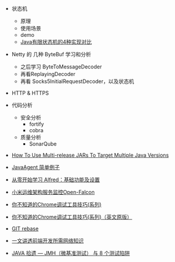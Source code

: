 
* 状态机
  - 原理
  - 使用场景
  - demo
  - [Java有限状态机的4种实现对比](https://zhuanlan.zhihu.com/p/97442825)
* Netty 的 几种 ByteBuf 学习和分析
  - 之后学习 ByteToMessageDecoder
  - 再看ReplayingDecoder
  - 再看 Socks5InitialRequestDecoder，以及状态机
* HTTP & HTTPS

* 代码分析
  - 安全分析
    - fortify
    - cobra
  - 质量分析
    - SonarQube

* [How To Use Multi-release JARs To Target Multiple Java Versions](https://blog.codefx.org/tools/multi-release-jars-multiple-java-versions/)

* [JavaAgent 简单例子](https://blog.csdn.net/catoop/article/details/51034739#commentBox)

* [从零开始学习 Alfred：基础功能及设置](https://sspai.com/post/32979)

* [小米运维架构服务监控Open-Falcon](https://blog.csdn.net/qq_27384769/article/details/79234270)

* [你不知道的Chrome调试工具技巧(系列)](https://juejin.im/post/5c09a80151882521c81168a2)
* [你不知道的Chrome调试工具技巧(系列)（英文原版）](https://medium.com/@tomsu/devtools-tips-day-1-the-console-dollars-3aa0d93e923c)

* [GIT rebase](https://www.cnblogs.com/pinefantasy/articles/6287147.html)


* [一文讲透前端开发所需网络知识](https://segmentfault.com/a/1190000018038491?utm_source=weekly&utm_medium=email&utm_campaign=email_weekly)
* [JAVA 拾遗 — JMH（微基准测试） 与 8 个测试陷阱](https://www.cnkirito.moe/java-jmh/)
